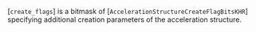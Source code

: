 [`create_flags`] is a bitmask of
[`AccelerationStructureCreateFlagBitsKHR`] specifying additional
creation parameters of the acceleration structure.